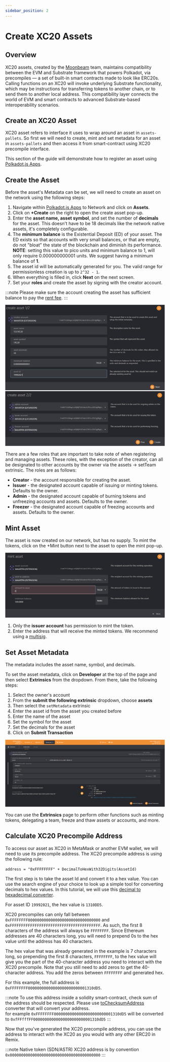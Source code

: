 ```yaml
---
sidebar_position: 2
---
```


# Create XC20 Assets

## Overview

XC20 assets, created by the [Moonbeam](https://moonbeam.network/blog/introducing-xc-20s-the-new-standard-for-cross-chain-tokens-on-dotsama/) team, maintains compatibility between the EVM and Substrate framework that powers Polkadot, via precompiles — a set of built-in smart contracts made to look like ERC20s. Calling functions on an XC20 will invoke underlying Substrate functionality, which may be instructions for transferring tokens to another chain, or to send them to another local address. This compatibility layer connects the world of EVM and smart contracts to advanced Substrate-based interoperability scenarios.

## Create an XC20 Asset

XC20 asset refers to interface it uses to wrap around an asset in `assets-pallets`. So first we will need to create, mint and set metadata for an asset in `assets-pallets` and then access it from smart-contract using XC20 precompile interface.

This section of the guide will demonstrate how to register an asset using [Polkadot.js Apps](https://polkadot.js.org/apps). 

## Create the Asset

Before the asset's Metadata can be set, we will need to create an asset on the network using the following steps:

1. Navigate within [Polkadot.js Apps](https://polkadot.js.org/apps) to Network and click on **Assets**.
2. Click on **+Create** on the right to open the create asset pop-up.
3. Enter the **asset name, asset symbol**, and set the number of **decimals** for the asset. This doesn't have to be 18 decimals like the network native assets, it's completely configurable.
4. The **minimum balance** is the Existential Deposit (ED) of your asset. The ED exists so that accounts with very small balances, or that are empty, do not "bloat" the state of the blockchain and diminish its performance. **NOTE**: setting this value to pico units and minimum balance to 1, will only require 0.000000000001 units. We suggest having a minimum balance of **1**.
5. The asset id will be automatically generated for you. The valid range for permissionless creation is up to `2^32 - 1`.
6. When everything is filled in, click **Next** on the next screen.
7. Set your **roles** and create the asset by signing with the creator account.

:::note
Please make sure the account creating the asset has sufficient balance to pay the [rent fee](/docs/learn/tokenomics2/tokenomics2-network-fees.md#Rent_Fee).
:::

![Create your asset](img/5.png)
![Set roles](img/6.png)

There are a few roles that are important to take note of when registering and managing assets. These roles, with the exception of the creator, can all be designated to other accounts by the owner via the assets -> setTeam extrinsic. The roles are as follows:

- **Creator** - the account responsible for creating the asset.
- **Issuer** - the designated account capable of issuing or minting tokens. Defaults to the owner.
- **Admin** - the designated account capable of burning tokens and unfreezing accounts and assets. Defaults to the owner.
- **Freezer** - the designated account capable of freezing accounts and assets. Defaults to the owner.

## Mint Asset

The asset is now created on our network, but has no supply. To mint the tokens, click on the +Mint button next to the asset to open the mint pop-up.

![Mint your assets](img/7.png)

1. Only the **issuer account** has permission to mint the token.
2. Enter the address that will receive the minted tokens. We recommend using a [multisig](/docs/use/manage-wallets/create-multisig/).

## Set Asset Metadata

The metadata includes the asset name, symbol, and decimals.

To set the asset metadata, click on **Developer** at the top of the page and then select **Extrinsics** from the dropdown. From there, take the following steps:

1. Select the owner's account
2. From the **submit the following extrinsic** dropdown, choose **assets**
3. Then select the `setMetadata` extrinsic
4. Enter the asset id from the asset you created before
5. Enter the name of the asset
6. Set the symbol for the asset
7. Set the decimals for the asset
8. Click on **Submit Transaction**

![Set Token Metadata](img/8.png)

You can use the **Extrinsics** page to perform other functions such as minting tokens, delegating a team, freeze and thaw assets or accounts, and more.

## Calculate XC20 Precompile Address

To access our asset as XC20 in MetaMask or another EVM wallet, we will need to use its precompile address. The XC20 precompile address is using the following rule:

`address = "0xFFFFFFFF" + DecimalToHexWith32Digits(AssetId)`

The first step is to take the asset Id and convert it to a hex value. You can use the search engine of your choice to look up a simple tool for converting decimals to hex values. In this tutorial, we will use this [decimal to hexadecimal converter](https://www.rapidtables.com/convert/number/decimal-to-hex.html).

For asset ID `19992021`, the hex value is `1310DD5`.

XC20 precompiles can only fall between  `0xFFFFFFFF00000000000000000000000000000000` and `0xFFFFFFFFFFFFFFFFFFFFFFFFFFFFFFFFFFFFFFFF`. As such, the first 8 characters of the address will always be `FFFFFFFF`. Since Ethereum addresses are 40 characters long, you will need to prepend 0s to the hex value until the address has 40 characters.

The hex value that was already generated in the example is 7 characters long, so prepending the first 8 characters, `FFFFFFFF`, to the hex value will give you the part of the 40-character address you need to interact with the XC20 precompile. Note that you still need to add zeros to get the 40-character address. You add the zeros between `FFFFFFFF` and generated hex.

For this example, the full address is `0xFFFFFFFF00000000000000000000000001310dD5`.

:::note
To use this address inside a solidity smart-contract, check sum of the address should be respected. Please use [toChecksumAddress](https://web3-tools.netlify.app/) converter that will convert your address.     
for example `0xFFFFFFFF00000000000000000000000001310dD5` will be converted to `0xfFFfffFF00000000000000000000000001310dD5`
:::

Now that you've generated the XC20 precompile address, you can use the address to interact with the XC20 as you would with any other ERC20 in Remix.

:::note
Native token (SDN/ASTR) XC20 address is by convention `0x0000000000000000000000000000000000000000`
:::
